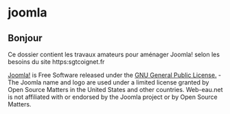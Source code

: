 # joomla

## Bonjour

Ce dossier contient les travaux amateurs pour aménager Joomla! selon les besoins du site https:sgtcoignet.fr




<div class="fs-7 pt-2 footer2 d-sm-none d-md-block d-none d-sm-block"><a href="https://www.joomla.org">Joomla!</a> is Free Software released under the <a href="https://www.gnu.org/licenses/gpl-2.0.html">GNU General Public License.</a> - The Joomla name and logo are used under a limited license granted by<br>Open Source Matters in the United States and other countries. Web-eau.net is not affiliated with or endorsed by the Joomla project or by Open Source Matters.</div>
